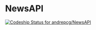 NewsAPI
==========================
[ ![Codeship Status for andrepcg/NewsAPI](https://codeship.io/projects/96f2e030-13b0-0132-1ad5-42d5c8e145a3/status)](https://codeship.io/projects/33340)
